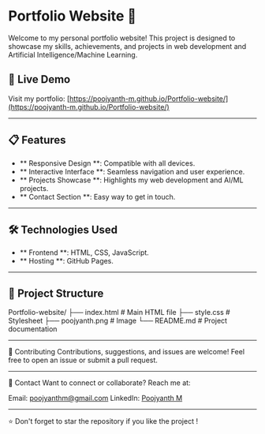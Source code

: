 # Portfolio Website 🌟  

Welcome to my personal portfolio website! This project is designed to showcase my skills, achievements, and projects in web development and Artificial Intelligence/Machine Learning.  

## 🚀 Live Demo  
Visit my portfolio: [https://poojyanth-m.github.io/Portfolio-website/](https://poojyanth-m.github.io/Portfolio-website/) 

---

## 📋 Features  
- ** Responsive Design **: Compatible with all devices.  
- ** Interactive Interface **: Seamless navigation and user experience.  
- ** Projects Showcase **: Highlights my web development and AI/ML projects.  
- ** Contact Section **: Easy way to get in touch.  

---

## 🛠️ Technologies Used  
- ** Frontend **: HTML, CSS, JavaScript.  
- ** Hosting **: GitHub Pages.  

---
## 📂 Project Structure 
Portfolio-website/
├── index.html       # Main HTML file
├── style.css        # Stylesheet
├── poojyanth.png    # Image 
└── README.md        # Project documentation

---

🤝 Contributing
Contributions, suggestions, and issues are welcome! Feel free to open an issue or submit a pull request.

---

📧 Contact
Want to connect or collaborate? Reach me at:

Email: poojyanthm@gmail.com
LinkedIn: [Poojyanth M](https://www.linkedin.com/in/poojyanth-m-7838312a7/)

---

⭐️ Don't forget to star the repository if you like the project !
